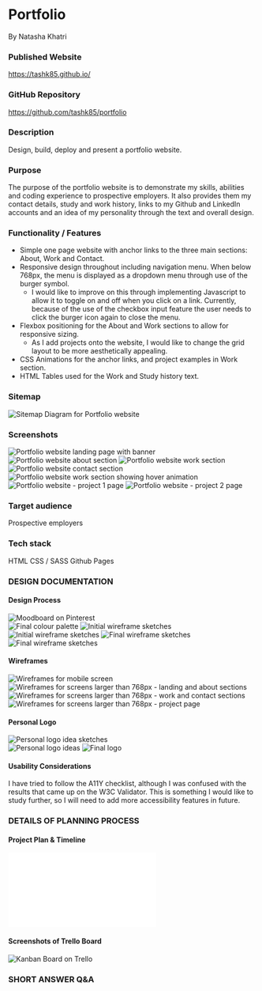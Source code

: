 # Portfolio

By Natasha Khatri

### Published Website
https://tashk85.github.io/

### GitHub Repository
https://github.com/tashk85/portfolio

### Description

Design, build, deploy and present a portfolio website.

### Purpose

The purpose of the portfolio website is to demonstrate my skills, abilities and coding experience to prospective employers. It also provides them my contact details, study and work history, links to my Github and LinkedIn accounts and an idea of my personality through the text and overall design.

### Functionality / Features
- Simple one page website with anchor links to the three main sections: About, Work and Contact.
- Responsive design throughout including navigation menu. When below 768px, the menu is displayed as a dropdown menu through use of the burger symbol. 
   - I would like to improve on this through implementing Javascript to allow it to toggle on and off when you click on a link. Currently, because of the use of the checkbox input feature the user needs to click the burger icon again to close the menu.
- Flexbox positioning for the About and Work sections to allow for responsive sizing.
   - As I add projects onto the website, I would like to change the grid layout to be more aesthetically appealing.
- CSS Animations for the anchor links, and project examples in Work section.
- HTML Tables used for the Work and Study history text.

### Sitemap
![Sitemap Diagram for Portfolio website](./docs/Portfolio-Sitemap.png)

### Screenshots
![Portfolio website landing page with banner](./docs/Portfolio-home_banner.png)
![Portfolio website about section](./docs/Portfolio-home_about.png)
![Portfolio website work section](./docs/Portfolio-home_work.png)
![Portfolio website contact section](./docs/Portfolio-home_contact.png)
![Portfolio website work section showing hover animation](./docs/Portfolio-home_work-hover-animation.png)
![Portfolio website - project 1 page](./docs/Portfolio_project1-page.png)
![Portfolio website - project 2 page](./docs/Portfolio_project2-page.png)

### Target audience
Prospective employers

### Tech stack
HTML
CSS / SASS
Github Pages

### DESIGN DOCUMENTATION
#### Design Process
![Moodboard on Pinterest](./docs/Pinterest-moodboard.png)  
![Final colour palette](./docs/colour-palette.png) 
![Initial wireframe sketches](./docs/design-ideas-wireframes1.jpg) 
![Initial wireframe sketches](./docs/design-ideas-wireframes2.jpg) 
![Final wireframe sketches](./docs/design-ideas-wireframes3.jpg) 
![Final wireframe sketches](./docs/design-ideas-wireframes4.jpg) 

#### Wireframes
![Wireframes for mobile screen](./docs/mobile-wireframes.png) 
![Wireframes for screens larger than 768px - landing and about sections](./docs/desktop-wireframes1.png)
![Wireframes for screens larger than 768px - work and contact sections](./docs/desktop-wireframes2.png)
![Wireframes for screens larger than 768px - project page](./docs/desktop-wireframes3.png)

#### Personal Logo
![Personal logo idea sketches](./docs/logo-ideas.jpg)  
![Personal logo ideas](./docs/logo-ideas.png)
![Final logo](./docs/final_logos.png)

#### Usability Considerations
I have tried to follow the A11Y checklist, although I was confused with the results that came up on the W3C Validator. This is something I would like to study further, so I will need to add more accessibility features in future. 

### DETAILS OF PLANNING PROCESS
#### Project Plan & Timeline
![Project Plan and Timeline document](./docs/Project-Plan-and-Timeline_Portfolio.pdf)  

#### Screenshots of Trello Board
![Kanban Board on Trello](./docs/trello-board.png)  

### SHORT ANSWER Q&A

